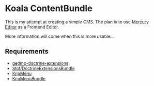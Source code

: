 # Koala ContentBundle
This is my attempt at creating a simple CMS. The plan is to use [Mercury Editor](http://jejacks0n.github.com/mercury/) as a Frontend Editor.

More information will come when this is more usable...

## Requirements
* [gedmo-doctrine-extensions](https://github.com/l3pp4rd/DoctrineExtensions)
* [Stof/DoctrineExtensionsBundle](https://github.com/stof/StofDoctrineExtensionsBundle)
* [KnpMenu](https://github.com/KnpLabs/KnpMenu)
* [KnpMenuBundle](https://github.com/KnpLabs/KnpMenuBundle)